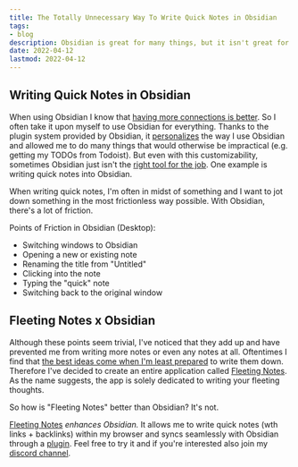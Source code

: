 ```yaml
---
title: The Totally Unnecessary Way To Write Quick Notes in Obsidian
tags:
- blog
description: Obsidian is great for many things, but it isn't great for writing quick notes.
date: 2022-04-12
lastmod: 2022-04-12
---
```


## Writing Quick Notes in Obsidian

When using Obsidian I know that [having more connections is better](../notes/having%20more%20connections%20is%20better.md). So I often take it upon myself to use Obsidian for everything. Thanks to the plugin system provided by Obsidian, it [personalizes](../notes/the%20future%20is%20personalization.md) the way I use Obsidian and allowed me to do many things that would otherwise be impractical (e.g. getting my TODOs from Todoist). But even with this customizability, sometimes Obsidian just isn't the [right tool for the job](../notes/use%20the%20right%20tool%20for%20the%20job.md). One example is writing quick notes into Obsidian. 

When writing quick notes, I'm often in midst of something and I want to jot down something in the most frictionless way possible. With Obsidian, there's a lot of friction.

Points of Friction in Obsidian (Desktop):

* Switching windows to Obsidian
* Opening a new or existing note
* Renaming the title from "Untitled"
* Clicking into the note
* Typing the "quick" note
* Switching back to the original window

## Fleeting Notes x Obsidian

Although these points seem trivial, I've noticed that they add up and have prevented me from writing more notes or even any notes at all. Oftentimes I find that [the best ideas come when I'm least prepared](../notes/opportunities%20are%20for%20the%20prepared.md) to write them down. Therefore I've decided to create an entire application called [Fleeting Notes](https://fleetingnotes.app/). As the name suggests, the app is solely dedicated to writing your fleeting thoughts. 

So how is "Fleeting Notes" better than Obsidian? It's not. 

[Fleeting Notes](https://fleetingnotes.app/) *enhances Obsidian.* It allows me to write quick notes (wth links + backlinks) within my browser and syncs seamlessly with Obsidian through a [plugin](sync-fleeting-notes-with-obsidian.md). Feel free to try it and if you're interested also join my [discord channel](https://discord.gg/xrj6yuGNmx).
